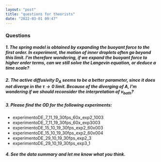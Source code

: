 ```yaml
---
layout: "post"
title: "questions for theorists"
date: "2022-03-01 09:47"
---
```


### Questions

##### 1. The spring model is obtained by expanding the buoyant force to the first order. In experiment, the motion of inner droplets often go beyond this limit. I'm therefore wondering, if we expand the buoyant force to higher order terms, can we still solve the Langevin equation, or deduce a time scale?

##### 2. The active diffusivity $D_A$ seems to be a better parameter, since it does not diverge in the $\tau\to0$ limit. Because of the diverging of $A$, I'm wondering if we should reconsider the interpretation of $v_{bath}$?

##### 3. Please find the OD for the following experiments:

- experimentoDE_7_11_19_30fps_60x_exp2_1003
- experimentoDE_7_11_19_30fps_60x_exp3003
- experimentoDE_15_10_19_30fps_exp2_60x003
- experimentoDE_15_10_19_30fps_exp2_60x004
- experimentoDE_29_10_19_30fps_exp2_3
- experimentoDE_29_10_19_30fps_exp3_1

##### 4. See the data summary and let me know what you think.

